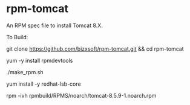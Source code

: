 rpm-tomcat
===========

An RPM spec file to install Tomcat 8.X.

To Build:

git clone https://github.com/bizxsoft/rpm-tomcat.git && cd rpm-tomcat

yum -y install rpmdevtools

./make_rpm.sh

yum install -y redhat-lsb-core

rpm -ivh rpmbuild/RPMS/noarch/tomcat-8.5.9-1.noarch.rpm

